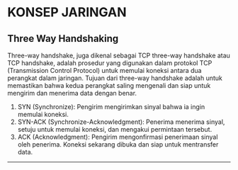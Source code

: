 # KONSEP JARINGAN

## Three Way Handshaking
Three-way handshake, juga dikenal sebagai TCP three-way handshake atau TCP handshake, adalah prosedur yang digunakan dalam protokol TCP (Transmission Control Protocol) untuk memulai koneksi antara dua perangkat dalam jaringan. Tujuan dari three-way handshake adalah untuk memastikan bahwa kedua perangkat saling mengenali dan siap untuk mengirim dan menerima data dengan benar.
1. SYN (Synchronize): Pengirim mengirimkan sinyal bahwa ia ingin memulai koneksi.
2. SYN-ACK (Synchronize-Acknowledgment): Penerima menerima sinyal, setuju untuk memulai koneksi, dan mengakui permintaan tersebut.
3. ACK (Acknowledgment): Pengirim mengonfirmasi penerimaan sinyal oleh penerima. Koneksi sekarang dibuka dan siap untuk mentransfer data.

---